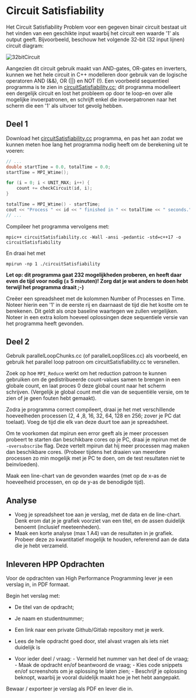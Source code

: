 # Circuit Satisfiability

Het Circuit Satisfiability Problem voor een gegeven binair circuit bestaat uit het vinden van een geschikte input waarbij het circuit een waarde '1' als output geeft. Bijvoorbeeld, beschouw het volgende 32-bit (32 input lijnen) circuit diagram:

![32bitCircuit](https://user-images.githubusercontent.com/4514056/220600573-db22f4f6-2a72-4c3a-96f8-fb7e2fac9d91.png)

Aangezien dit circuit gebruik maakt van AND-gates, OR-gates en inverters, kunnen we het hele circuit in C++ modelleren door gebruik van de logische operatoren AND (&&), OR (||) en NOT (!). Een voorbeeld sequentieel programma is te zien in [circuitSatisfiability.cc](circuitSatisfiability.cc); dit programma modelleert een dergelijk circuit en lost het probleem op door te loop-en over alle mogelijke invoerpatronen, en schrijft enkel die invoerpatronen naar het scherm die een '1' als uitvoer tot gevolg hebben.

## Deel 1

Download het [circuitSatisfiability.cc](circuitSatisfiability.cc) programma, en pas het aan zodat we kunnen meten hoe lang het programma nodig heeft om de berekening uit te voeren:

```cpp
// ...
double startTime = 0.0, totalTime = 0.0;
startTime = MPI_Wtime();

for (i = 0; i < UNIT_MAX; i++) {
    count += checkCircuit(id, i);
}

totalTime = MPI_Wtime() - startTime;
cout << "Process " << id << " finished in " << totalTime << " seconds." << endl;
// ...
```

Compileer het programma vervolgens met:

`mpic++ circuitSatisfiability.cc -Wall -ansi -pedantic -std=c++17 -o circuitSatisfiability`

En draai het met

`mpirun -np 1 ./circuitSatisfiability`

**Let op: dit programma gaat 232 mogelijkheden proberen, en heeft daar even de tijd voor nodig (± 5 minuten)! Zorg dat je wat anders te doen hebt terwijl het programma draait ;-)**

Creëer een spreadsheet met de kolommen Number of Processes en Time. Noteer hierin een '1' in de eerste rij en daarnaast de tijd die het kostte om te berekenen. Dit geldt als onze baseline waartegen we zullen vergelijken. Noteer in een extra kolom hoeveel oplossingen deze sequentiele versie van het programma heeft gevonden.

## Deel 2

Gebruik parallelLoopChunks.cc (of parallelLoopSlices.cc) als voorbeeld, en gebruik het parallel loop patroon om circuitSatisfiability.cc te versnellen.

Zoek op hoe `MPI_Reduce` werkt om het reduction patroon te kunnen gebruiken om de gedistribueerde count-values samen te brengen in een globale count, en laat proces 0 deze global count naar het scherm schrijven. (Vergelijk je global count met die van de sequentiële versie, om te zien of je geen fouten hebt gemaakt).

Zodra je programma correct compileert, draai je het met verschillende hoeveelheden processen (2, 4 ,8, 16, 32, 64, 128 en 256; zover je PC dat toelaat). Voeg de tijd die elk van deze duurt toe aan je spreadsheet.

Om te voorkomen dat mpirun een error geeft als je meer processen probeert te starten dan beschikbare cores op je PC, draai je mpirun met de `-oversubscribe` flag. Deze vertelt mpirun dat hij meer processen mag maken dan beschikbare cores. (Probeer tijdens het draaien van meerdere processen zo min mogelijk met je PC te doen, om de test resultaten niet te beinvloeden).

Maak een line-chart van de gevonden waardes (met op de x-as de hoeveelheid processen, en op de y-as de benodigde tijd).

## Analyse

- Voeg je spreadsheet toe aan je verslag, met de data en de line-chart. Denk erom dat je je grafiek voorziet van een titel, en de assen duidelijk benoemt (inclusief meeteenheden). 
- Maak een korte analyse (max 1 A4) van de resultaten in je grafiek. Probeer deze zo kwantitatief mogelijk te houden, refererend aan de data die je hebt verzameld.

## Inleveren HPP Opdrachten
Voor de opdrachten van High Performance Programming lever je een verslag in, in PDF formaat.

Begin het verslag met:

- De titel van de opdracht;
- Je naam en studentnummer;
- Een link naar een private Github/Gitlab repository met je werk.

- Lees de hele opdracht goed door, stel alvast vragen als iets niet duidelijk is
- Voor ieder deel / vraag:
      -  Vermeld het nummer van het deel of de vraag;
      -  Maak de opdracht en/of beantwoord de vraag;
      -  Kies code snippets en/of screenshots om je oplossing te laten zien;
      -  Beschrijf je oplossing beknopt, waarbij je vooral duidelijk maakt hoe je het hebt aangepakt.

Bewaar / exporteer je verslag als PDF en lever die in.
